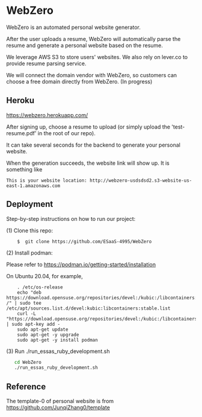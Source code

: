 # WebZero

WebZero is an automated personal website generator.

After the user uploads a resume, WebZero will automatically parse the resume and generate a personal website based on the resume.

We leverage AWS S3 to store users' websites. We also rely on lever.co to provide resume parsing service.

We will connect the domain vendor with WebZero, so customers can choose a free domain directly from WebZero. (In progress)

## Heroku
https://webzero.herokuapp.com/

After signing up, choose a resume to upload (or simply upload the 'test-resume.pdf' in the root of our repo).

It can take several seconds for the backend to generate your personal website.

When the generation succeeds, the website link will show up. It is something like

`This is your website location: http://webzero-usdsdsd2.s3-website-us-east-1.amazonaws.com`

## Deployment

Step-by-step instructions on how to run our project:

(1) Clone this repo:

```shell
    $  git clone https://github.com/ESaaS-4995/WebZero
```
    
(2) Install podman:

Please refer to https://podman.io/getting-started/installation
    
On Ubuntu 20.04, for example,
    
```shell
    . /etc/os-release
    echo "deb https://download.opensuse.org/repositories/devel:/kubic:/libcontainers:/stable/xUbuntu_${VERSION_ID}/ /" | sudo tee /etc/apt/sources.list.d/devel:kubic:libcontainers:stable.list
    curl -L "https://download.opensuse.org/repositories/devel:/kubic:/libcontainers:/stable/xUbuntu_${VERSION_ID}/Release.key" | sudo apt-key add -
    sudo apt-get update
    sudo apt-get -y upgrade
    sudo apt-get -y install podman
```
    
(3) Run ./run_essas_ruby_development.sh
```bash
   cd WebZero
   ./run_essas_ruby_development.sh
```
## Reference
The template-0 of personal website is from https://github.com/JunqiZhang0/template
